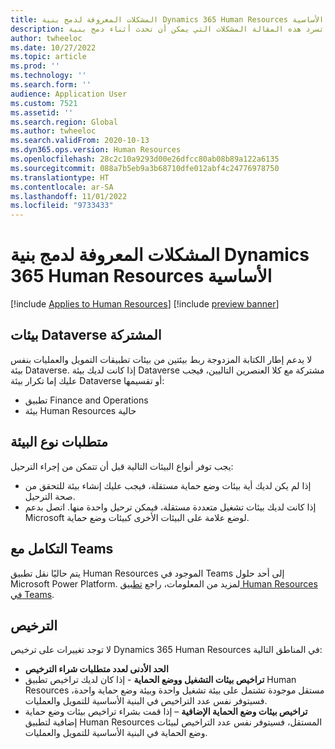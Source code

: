 ```yaml
---
title: المشكلات المعروفة لدمج بنية Dynamics 365 Human Resources الأساسية
description: تسرد هذه المقالة المشكلات التي يمكن أن تحدث أثناء دمج بنية Microsoft Dynamics 365 Human Resources الأساسية.
author: twheeloc
ms.date: 10/27/2022
ms.topic: article
ms.prod: ''
ms.technology: ''
ms.search.form: ''
audience: Application User
ms.custom: 7521
ms.assetid: ''
ms.search.region: Global
ms.author: twheeloc
ms.search.validFrom: 2020-10-13
ms.dyn365.ops.version: Human Resources
ms.openlocfilehash: 28c2c10a9293d00e26dfcc80ab08b89a122a6135
ms.sourcegitcommit: 088a7b5eb9a3b68710dfe012abf4c24776978750
ms.translationtype: HT
ms.contentlocale: ar-SA
ms.lasthandoff: 11/01/2022
ms.locfileid: "9733433"
---
```

# <a name="dynamics-365-human-resources-infrastructure-merge-known-issues"></a>المشكلات المعروفة لدمج بنية Dynamics 365 Human Resources الأساسية

[!include [Applies to Human Resources](../includes/applies-to-hr.md)]
[!include [preview banner](../includes/preview-banner.md)]

## <a name="shared-dataverse-environments"></a>بيئات Dataverse المشتركة

لا يدعم إطار الكتابة المزدوجة ربط بيئتين من بيئات تطبيقات التمويل والعمليات بنفس بيئة Dataverse. إذا كانت لديك بيئة Dataverse مشتركة مع كلا العنصرين التاليين، فيجب عليك إما تكرار بيئة Dataverse أو تقسيمها:

- تطبيق Finance and Operations
- بيئة Human Resources حالية

## <a name="environment-type-requirements"></a>متطلبات نوع البيئة

يجب توفر أنواع البيئات التالية قبل أن تتمكن من إجراء الترحيل:

- إذا لم يكن لديك أية بيئات وضع حماية مستقلة، فيجب عليك إنشاء بيئة للتحقق من صحة الترحيل.
- إذا كانت لديك بيئات تشغيل متعددة مستقلة، فيمكن ترحيل واحدة منها. اتصل بدعم Microsoft لوضع علامة على البيئات الأخرى كبيئات وضع حماية.

## <a name="teams-integration"></a>التكامل مع Teams

يتم حاليًا نقل تطبيق Human Resources الموجود في Teams إلى أحد حلول Microsoft Power Platform. لمزيد من المعلومات، راجع [تطبيق Human Resources في Teams‎](hr-admin-teams-leave-app.md).

## <a name="licensing"></a>الترخيص

لا توجد تغييرات على ترخيص Dynamics 365 Human Resources في المناطق التالية: 

- **الحد الأدنى لعدد متطلبات شراء الترخيص**
- **تراخيص بيئات التشغيل ووضع الحماية** - إذا كان لديك تراخيص تطبيق Human Resources مستقل موجودة تشتمل على بيئة تشغيل واحدة وبيئة وضع حماية واحدة، فسيتوفر نفس عدد التراخيص في البنية الأساسية للتمويل والعمليات.
- **تراخيص بيئات وضع الحماية الإضافية** – إذا قمت بشراء تراخيص بيئات وضع حماية إضافية لتطبيق Human Resources المستقل، فسيتوفر نفس عدد التراخيص لبيئات وضع الحماية في البنية الأساسية للتمويل والعمليات. 
